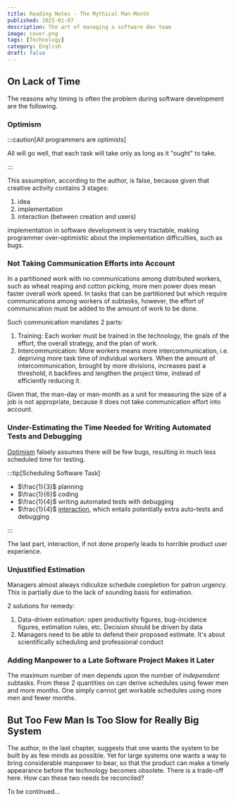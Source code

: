```yaml
---
title: Reading Notes - The Mythical Man-Month
published: 2025-01-07
description: The art of managing a software dev team
image: cover.png
tags: [Technology]
category: English
draft: false
---
```


On Lack of Time
---------------

The reasons why timing is often the problem during software development are the following.

### Optimism

:::caution[All programmers are optimists]

All will go well, that each task will take only as long as it "ought" to take.

:::

This assumption, according to the author, is false, because given that creative activity contains 3 stages:

1. idea
2. implementation
3. interaction (between creation and users)

implementation in software development is very tractable, making programmer over-optimistic about the implementation
difficulties, such as bugs. 

### Not Taking Communication Efforts into Account

In a partitioned work with no communications among distributed workers, such as wheat reaping and cotton picking, more
men power does mean faster overall work speed. In tasks that can be partitioned but which require communications among
workers of subtasks, however, the effort of communication must be added to the amount of work to be done.

Such communication mandates 2 parts:

1. Training: Each worker must be trained in the technology, the goals of the effort, the overall strategy, and the plan
   of work. 
2. Intercommunication: More workers means more intercommunication, i.e. depriving more task time of individual workers.
   When the amount of intercommunication, brought by more divisions, increases past a threshold, it backfires and
   lengthen the project time, instead of efficiently reducing it.

Given that, the man-day or man-month as a unit for measuring the size of a job is not appropriate, because it does not
take communication effort into account.

### Under-Estimating the Time Needed for Writing Automated Tests and Debugging

[Optimism](#optimism) falsely assumes there will be few bugs, resulting in much less scheduled time for testing.

:::tip[Scheduling Software Task]

- $\frac{1}{3}$ planning
- $\frac{1}{6}$ coding
- $\frac{1}{4}$ writing automated tests with debugging
- $\frac{1}{4}$ [interaction](#optimism), which entails potentially extra auto-tests and debugging

:::

The last part, interaction, if not done properly leads to horrible product user experience.

### Unjustified Estimation

Managers almost always ridiculize schedule completion for patron urgency. This is partially due to the lack of sounding
basis for estimation.

2 solutions for remedy:

1. Data-driven estimation: open productivity figures, bug-incidence figures, estimation rules, etc. Decision should be
   driven by data
2. Managers need to be able to defend their proposed estimate. It's about scientifically scheduling and professional
   conduct

### Adding Manpower to a Late Software Project Makes it Later

The maximum number of men depends upon the number of _independent_ subtasks. From these 2 quantities on can derive
schedules using fewer men and more months. One simply cannot get workable schedules using more men and fewer months.

But Too Few Man Is Too Slow for Really Big System
-------------------------------------------------

The author, in the last chapter, suggests that one wants the system to be built by as few minds as possible. Yet for
large systems one wants a way to bring considerable manpower to bear, so that the product can make a timely appearance
before the technology becomes obsolete. There is a trade-off here. How can these two needs be reconciled?

To be continued...
